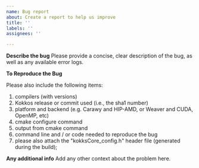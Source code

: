 ```yaml
---
name: Bug report
about: Create a report to help us improve
title: ''
labels: ''
assignees: ''

---
```


**Describe the bug**
Please provide a concise, clear description of the bug, as well as any
available error logs.  

**To Reproduce the Bug**

Please also include the following items:

1. compilers (with versions)
2. Kokkos release or commit used (i.e., the sha1 number)
3. platform and backend (e.g. Carawy and HIP-AMD, or Weaver and CUDA, OpenMP, etc)
4. cmake configure command
5. output from cmake command 
4. command line and / or code needed to reproduce the bug
5. please also attach the "kokksCore_config.h" header file (generated during
the build);


**Any additional info**
Add any other context about the problem here.
